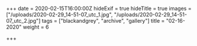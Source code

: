 +++
date = 2020-02-15T16:00:00Z
hideExif = true
hideTitle = true
images = ["/uploads/2020-02-29_14-51-07_utc_1.jpg", "/uploads/2020-02-29_14-51-07_utc_2.jpg"]
tags = ["blackandgrey", "archive", "gallery"]
title = "02-16-2020"
weight = 6

+++

